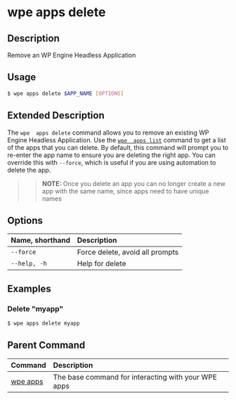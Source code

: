 # wpe apps delete

## Description
Remove an WP Engine Headless Application

## Usage

```bash
$ wpe apps delete $APP_NAME [OPTIONS]
```

## Extended Description

The `wpe  apps delete` command allows you to remove an existing WP Engine Headless Application. Use the [`wpe  apps list`](/reference/cli/wpe//apps/list) command to get a list of the apps that you can delete. By default, this command will prompt you to re-enter the app name to ensure you are deleting the right app. You can override this with `--force`, which is useful if you are using automation to delete the app.

>> **NOTE:** Once you delete an app you can no longer create a new app with the same name, since apps need to have unique names

## Options

| Name, shorthand | Description                     |
|:----------------|:--------------------------------|
| `--force`       | Force delete, avoid all prompts |
| `--help, -h`    | Help for delete                 |

## Examples

### Delete "myapp"

```bash
$ wpe apps delete myapp
```

## Parent Command
| Command                                         | Description                                         |
|:------------------------------------------------|:----------------------------------------------------|
| [wpe apps](/reference/cli/wpe/apps) | The base command for interacting with your WPE apps |
